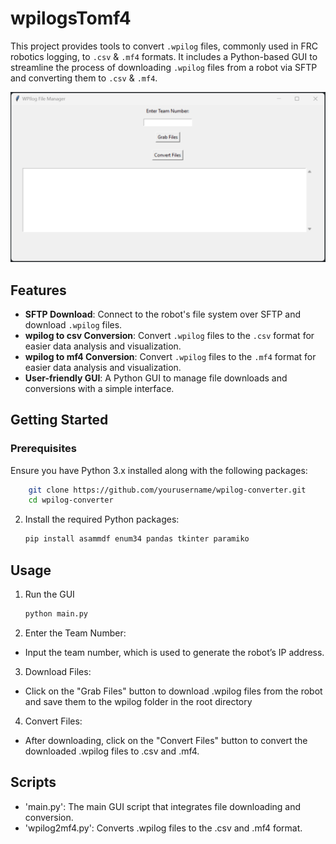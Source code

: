 # wpilogsTomf4

This project provides tools to convert `.wpilog` files, commonly used in FRC robotics logging, to `.csv` & `.mf4` formats. It includes a Python-based GUI to streamline the process of downloading `.wpilog` files from a robot via SFTP and converting them to `.csv` & `.mf4`.

![Alt text](GUI.png)

## Features

- **SFTP Download**: Connect to the robot's file system over SFTP and download `.wpilog` files.
- **wpilog to csv Conversion**: Convert `.wpilog` files to the `.csv` format for easier data analysis and visualization.
- **wpilog to mf4 Conversion**: Convert `.wpilog` files to the `.mf4` format for easier data analysis and visualization.
- **User-friendly GUI**: A Python GUI to manage file downloads and conversions with a simple interface.

## Getting Started

### Prerequisites

Ensure you have Python 3.x installed along with the following packages:

```bash
    git clone https://github.com/yourusername/wpilog-converter.git
    cd wpilog-converter
```

2. Install the required Python packages:
    ```bash
    pip install asammdf enum34 pandas tkinter paramiko
    ```

## Usage

1. Run the GUI
    ```bash
    python main.py
    ```

2. Enter the Team Number:
- Input the team number, which is used to generate the robot’s IP address.

3. Download Files:
- Click on the "Grab Files" button to download .wpilog files from the robot and save them to the wpilog folder in the root directory

4. Convert Files:
- After downloading, click on the "Convert Files" button to convert the downloaded .wpilog files to .csv and .mf4.

## Scripts
- 'main.py': The main GUI script that integrates file downloading and conversion.
- 'wpilog2mf4.py': Converts .wpilog files to the .csv and .mf4 format.